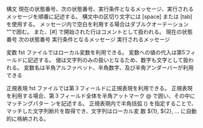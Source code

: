構文 
現在の状態番号、次の状態番号、実行条件となるメッセージ、実行されるメッセージを順番に記述する。 
構文中の区切り文字には [space] または [tab] を使用する。 
メッセージ内で空白を利用する場合はダブルクオーテーション “”で囲む。 
また、[#] で開始された行はコメントとして扱われる。 
現在の状態番号 次の状態番号 実行条件となるメッセージ 実行されるメッセージ


変数 
fst ファイルではローカル変数を利用できる。 
変数への値の代入は第5フィールドに記述する。 
値は文字列のみの扱いとなるため、数字も文字として扱われる。 
変数名は半角アルファベット、半角数字、及び半角アンダーバーが利用できる

正規表現 
fst ファイルでは第３フィールドに正規表現を利用できる。 
正規表現を利用する場合、第３フィールド全体を半角アットマーク @ で囲い、その中にマッチングパター
ンを記述する。 
正規表現内で半角括弧 () を指定することで、マッチした文字列断片を取得でき、文字列はローカル変
数 ${1}, ${2}, … に自動的に格納される。